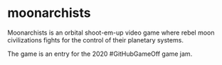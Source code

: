 # moonarchists
Moonarchists is an orbital shoot-em-up video game where rebel moon civilizations fights for the control of their planetary systems.

The game is an entry for the 2020 #GitHubGameOff game jam.
